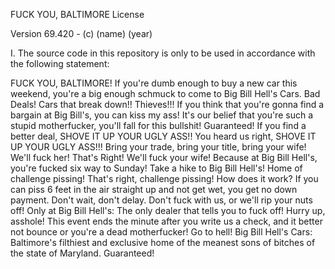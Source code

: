 FUCK YOU, BALTIMORE License

Version 69.420 - (c) (name) (year)

I. The source code in this repository is only to be used in accordance with the following statement: 

FUCK YOU, BALTIMORE! If you're dumb enough to buy a new car this weekend, you're a big enough schmuck to come to Big Bill Hell's Cars. Bad Deals! Cars that break down!! Thieves!!! If you think that you're gonna find a bargain at Big Bill's, you can kiss my ass! It's our belief that you're such a stupid motherfucker, you'll fall for this bullshit! Guaranteed! If you find a better deal, SHOVE IT UP YOUR UGLY ASS!! You heard us right, SHOVE IT UP YOUR UGLY ASS!!! Bring your trade, bring your title, bring your wife! We'll fuck her! That's Right! We'll fuck your wife! Because at Big Bill Hell's, you're fucked six way to Sunday! Take a hike to Big Bill Hell's! Home of challenge pissing! That's right, challenge pissing! How does it work? If you can piss 6 feet in the air straight up and not get wet, you get no down payment. Don't wait, don't delay. Don't fuck with us, or we'll rip your nuts off! Only at Big Bill Hell's: The only dealer that tells you to fuck off! Hurry up, asshole! This event ends the minute after you write us a check, and it better not bounce or you're a dead motherfucker! Go to hell! Big Bill Hell's Cars: Baltimore's filthiest and exclusive home of the meanest sons of bitches of the state of Maryland. Guaranteed!
